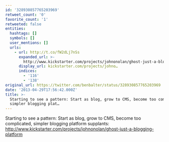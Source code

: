 ```yaml
---
id: '328930857765203969'
retweet_count: '0'
favorite_count: '1'
retweeted: false
entities:
  hashtags: []
  symbols: []
  user_mentions: []
  urls:
    - url: http://t.co/fW2dLj7nSs
      expanded_url: >-
        http://www.kickstarter.com/projects/johnonolan/ghost-just-a-blogging-platform
      display_url: kickstarter.com/projects/johno…
      indices:
        - '116'
        - '138'
original_url: https://twitter.com/benbalter/status/328930857765203969
date: '2013-04-29T17:56:42.000Z'
title: >-
  Starting to see a pattern: Start as blog, grow to CMS, become too complicated,
  simpler blogging plat…
---
```


Starting to see a pattern: Start as blog, grow to CMS, become too complicated, simpler blogging platform supplants: http://www.kickstarter.com/projects/johnonolan/ghost-just-a-blogging-platform